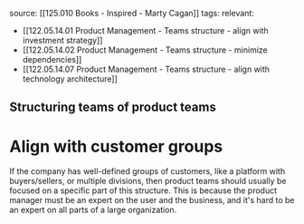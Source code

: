 source: [[125.010 Books - Inspired - Marty Cagan]]
tags:
relevant:
- [[122.05.14.01 Product Management - Teams structure - align with investment strategy]]
- [[122.05.14.02 Product Management - Teams structure - minimize dependencies]]
- [[122.05.14.07 Product Management - Teams structure - align with technology architecture]]

## Structuring teams of product teams
# Align with customer groups

If the company has well-defined groups of customers, like a platform with buyers/sellers, or multiple divisions, then product teams should usually be focused on a specific part of this structure. This is because the product manager must be an expert on the user and the business, and it's hard to be an expert on all parts of a large organization.
